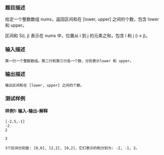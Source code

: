 ### 题目描述

给定一个整数数组 nums，返回区间和在 [lower, upper] 之间的个数，包含 lower 和 upper。

区间和 S(i, j) 表示在 nums 中，位置从 i 到 j 的元素之和，包含 i 和 j (i ≤ j)。

### 输入描述

```
第一行一个整数数组。第二行和第三行各一个数，分别表示lower 和 upper。
```
### 输出描述

```
输出区间和在 [lower, upper] 之间的个数。
```

### 测试样例
#### 样例1: 输入-输出-解释
```
[-2,5,-1]
-2
2
```
```
3
```
```
3个区间分别是: [0,0], [2,2], [0,2]，它们表示的和分别为: -2, -1, 2。
```